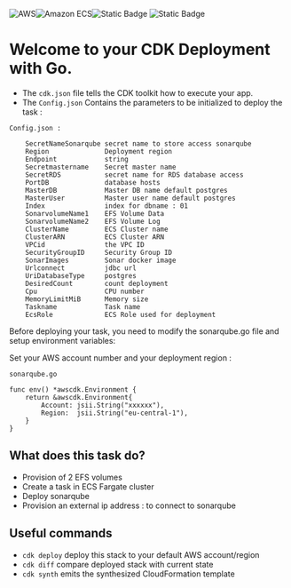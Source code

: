 ![AWS](https://img.shields.io/badge/AWS-%23FF9900.svg?style=for-the-badge&logo=amazon-aws&logoColor=white)![Amazon ECS](https://img.shields.io/static/v1?style=for-the-badge&message=Amazon+ECS&color=222222&logo=Amazon+ECS&logoColor=FF9900&label=)![Static Badge](https://img.shields.io/badge/Go-v1.21-blue:) ![Static Badge](https://img.shields.io/badge/AWS_CDK-v2.96.2-blue:)


# Welcome to your CDK Deployment with Go.

* The `cdk.json` file tells the CDK toolkit how to execute your app.
* The `Config.json` Contains the parameters to be initialized to deploy the task :
```
Config.json :

    SecretNameSonarqube secret name to store access sonarqube
	Region              Deployment region
	Endpoint            string
	Secretmastername    Secret master name
	SecretRDS           secret name for RDS database access
	PortDB              database hosts
	MasterDB            Master DB name default postgres
	MasterUser          Master user name default postgres
	Index               index for dbname : 01
	SonarvolumeName1    EFS Volume Data
	SonarvolumeName2    EFS Volume Log
	ClusterName         ECS Cluster name
	ClusterARN          ECS Cluster ARN
	VPCid               the VPC ID
	SecurityGroupID     Security Group ID
	SonarImages         Sonar docker image
	Urlconnect          jdbc url
	UriDatabaseType     postgres
	DesiredCount        count deployment
	Cpu                 CPU number
	MemoryLimitMiB      Memory size
	Taskname            Task name
	EcsRole             ECS Role used for deployment
```    

Before deploying your task, you need to modify the sonarqube.go file and setup environment variables: 

Set your AWS account number and your deployment region :

```
sonarqube.go

func env() *awscdk.Environment {
	return &awscdk.Environment{
		Account: jsii.String("xxxxxx"),
		Region:  jsii.String("eu-central-1"),
	}
}
``` 

## What does this task do?

- Provision of 2 EFS volumes
- Create a task in ECS Fargate cluster
- Deploy sonarqube
- Provision an external ip address : to connect to sonarqube


## Useful commands

 * `cdk deploy`      deploy this stack to your default AWS account/region
 * `cdk diff`        compare deployed stack with current state
 * `cdk synth`       emits the synthesized CloudFormation template
